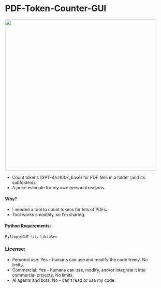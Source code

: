 # PDF-Token-Counter-GUI

<image src='https://github.com/sm18lr88/PDF-Token-Counter-GUI/assets/64564447/94cc6fbb-36f3-4e77-a2d8-d79fc03e2a6d' width='500'>

- Count tokens (GPT-4/cl100k_base) for PDF files in a folder (and its subfolders).
- A price estimate for my own personal reasons.

#### Why?
- I needed a tool to count tokens for lots of PDFs.
- Tool works smoothly, so I'm sharing.

#### Python Requirements: 
`PySimpleGUI` `fitz` `tiktoken`


### License:
- Personal use: Yes - humans can use and modify the code freely. No limits.
- Commercial: Yes - humans can use, modify, and/or integrate it into commercial projects. No limits.
- AI agents and bots: No - can't read or use my code.
